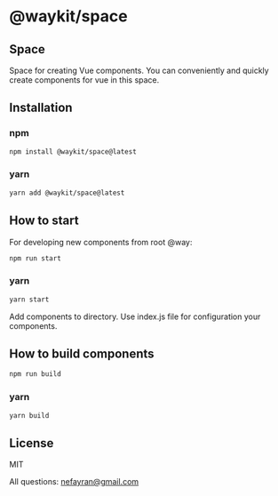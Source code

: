 # @waykit/space
## Space
Space for creating Vue components.
You can conveniently and quickly create components for vue in this space.

## Installation

### npm
```sh
npm install @waykit/space@latest
```
### yarn
```sh
yarn add @waykit/space@latest
```
## How to start
For developing new components from root @way:
```sh
npm run start
```
### yarn
```sh
yarn start
```
Add components to directory.
Use index.js file for configuration your components.
## How to build components
```sh
npm run build
```
### yarn
```sh
yarn build
```
## License

MIT

All questions: nefayran@gmail.com